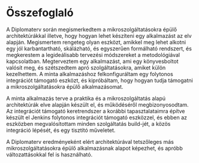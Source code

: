 Összefoglaló
============

A Diplomaterv során megismerkedtem a mikroszolgáltatásokra épülő architektúrákkal illetve, hogy hogyan lehet készíteni egy alkalmazást az elv alapján. Megismertem rengeteg olyan eszközt, amikkel meg lehet alkotni egy jól karbantartható, skálázható, és egyszerűen formálható rendszert, és megkerestem a legideálisabb tervezési módszereket a metodológiával kapcsolatban. Megterveztem egy alkalmazást, ami egy könyvesboltot valósít meg, és szétszedtem apró szolgáltatásokra, amiket külön kezelhettem. A minta alkalmazáshoz felkonfiguráltam egy folytonos integrációt támogató eszközt, és kipróbáltam, hogy hogyan tudja támogatni a mikroszolgáltatásokra épülő alkalmazásomat.

A minta alkalmazás terve a praktika és a mikroszolgáltatás alapú architektúrák elve alapján készült el, és működéséről megbizonyosodtam. Az integrációt támogató keretrendszer a korábbi tapasztalataimra építve készült el Jenkins folytonos integrációt támogató eszközzel, és ebben az eszközben megvalósítottam minden szolgáltatás build-jét, a közös integráció lépését, és egy tisztító műveletet.

A Diplomaterv eredményeként elért architektúrával tetszőleges más mikroszolgáltatásokra épülő alkalmazásnak alapot képezhet, és apróbb változattásokkal fel is használható.
